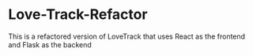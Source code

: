 # Love-Track-Refactor

This is a refactored version of LoveTrack that uses React as the frontend and Flask as the backend